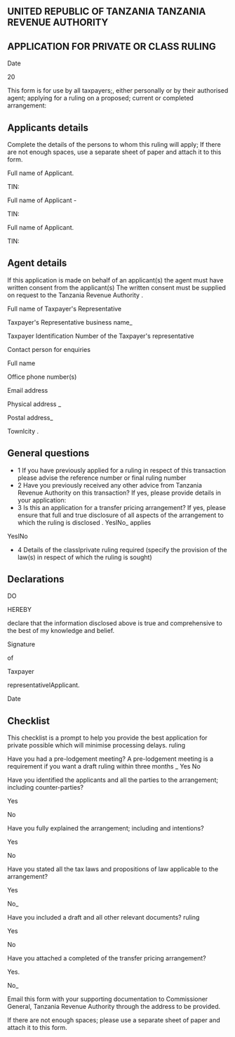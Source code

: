 ## UNITED REPUBLIC OF TANZANIA TANZANIA REVENUE AUTHORITY

## APPLICATION FOR PRIVATE OR CLASS RULING

Date

20

This form is for use by all taxpayers;, either personally or by their authorised agent; applying for a ruling on a proposed; current or completed arrangement:

## Applicants details

Complete the details of the persons to whom this ruling will apply; If there are not enough spaces, use a separate sheet of paper and attach it to this form.

Full name of Applicant.

TIN:

Full name of Applicant -

TIN:

Full name of Applicant.

TIN:

## Agent details

If this application is made on behalf of an applicant(s) the agent must have written consent from the applicant(s) The written consent must be supplied on request to the Tanzania Revenue Authority .

Full name of Taxpayer's Representative

Taxpayer's Representative business name\_

Taxpayer Identification Number of the Taxpayer's representative

Contact person for enquiries

Full name

Office phone number(s)

Email address

Physical address \_

Postal address\_

Townlcity .

## General questions

- 1 If you have previously applied for a ruling in respect of this transaction please advise the reference number or final ruling number
- 2 Have you previously received any other advice   from Tanzania Revenue Authority on this transaction? If yes, please provide details in your application:
- 3 Is this an application for a transfer pricing arrangement? If yes, please ensure that full and true disclosure of all   aspects of the arrangement to which the ruling is disclosed . YesINo\_ applies

YesINo

- 4 Details of the classlprivate ruling required (specify the provision of the law(s) in respect of which the ruling is sought)

## Declarations

DO

HEREBY

declare that the information disclosed above is true and comprehensive to the best of my knowledge and belief.

Signature

of

Taxpayer

representativelApplicant.

Date

## Checklist

This checklist is a prompt to help you provide the best application for private possible which will minimise processing delays. ruling

Have you had a pre-lodgement meeting? A pre-lodgement meeting is a requirement if you want a draft ruling within three months \_ Yes No

Have you identified the applicants and all the parties to the arrangement; including counter-parties?

Yes

No

Have you fully  explained the   arrangement;   including and intentions?

Yes

No

Have you stated all the tax laws and   propositions of law applicable to the arrangement?

Yes

No\_

Have you included a draft and all other relevant documents? ruling

Yes

No

Have you attached a completed of the transfer pricing arrangement?

Yes.

No\_

Email this form with your   supporting documentation to   Commissioner   General, Tanzania Revenue Authority through the address to be provided.

If there are not enough spaces; please use a separate sheet of paper and attach it to this form.